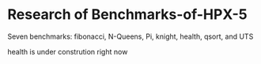 # Research of Benchmarks-of-HPX-5

Seven benchmarks: fibonacci, N-Queens, Pi, knight, health, qsort, and UTS

health is under constrution right now

